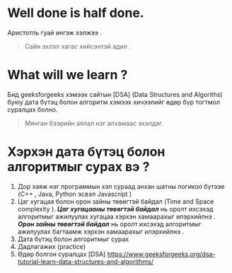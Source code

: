 # Well done is half done.

Аристотль гуай ингэж хэлжээ .

> Сайн эхлэл хагас хийсэнтэй адил .

# What will we learn ?

Бид geeksforgeeks хэмээх сайтын [DSA] (Data Structures and Algoriths) буюу дата бүтэц болон алгоритм хэмээх хичээлийг өдөр бүр тогтмол суралцах болно.

> Мянган бээрийн аялал нэг алхамаас эхэлдэг.

# Хэрхэн дата бүтэц болон алгоритмыг сурах вэ ?

1. Дор хаяж нэг программын хэл сураад анхан шатны логикоо бүтээе (C++ , Java, Python эсвэл Javascript )
2. Цаг хугацаа болон орон зайны төвөгтэй байдал (Time and Space complexity ). **_Цаг хугацааны төвөгтэй байдал_** нь оролт ихсэхэд алгоритмыг ажилуулах хугацаа хэрхэн хамаарахыг илэрхийлнэ . **_Орон зайны төвөгтэй байдал_** нь
   оролт ихсэхэд алгоритмыг ажилуулах багтаамж хэрхэн хамаарахыг илэрхийлнэ .
3. Дата бүтэц болон алгоритмыг сурах
4. Дадлагажих (practice)
5. Өдөр болгон суралцах
   [DSA] <https://www.geeksforgeeks.org/dsa-tutorial-learn-data-structures-and-algorithms/>
